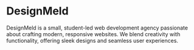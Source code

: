 # DesignMeld
DesignMeld is a small, student-led web development agency passionate about crafting modern, responsive websites. We blend creativity with functionality, offering sleek designs and seamless user experiences.
